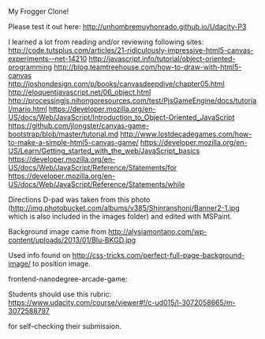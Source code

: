 My Frogger Clone!

Please test it out here:
http://unhombremuyhonrado.github.io/Udacity-P3

I learned a lot from reading and/or reviewing following sites: 
http://code.tutsplus.com/articles/21-ridiculously-impressive-html5-canvas-experiments--net-14210 
http://javascript.info/tutorial/object-oriented-programming 
http://blog.teamtreehouse.com/how-to-draw-with-html5-canvas	 
http://joshondesign.com/p/books/canvasdeepdive/chapter05.html
http://eloquentjavascript.net/06_object.html
http://processingjs.nihongoresources.com/test/PjsGameEngine/docs/tutorial/mario.html
https://developer.mozilla.org/en-US/docs/Web/JavaScript/Introduction_to_Object-Oriented_JavaScript
https://github.com/jlongster/canvas-game-bootstrap/blob/master/tutorial.md
http://www.lostdecadegames.com/how-to-make-a-simple-html5-canvas-game/
https://developer.mozilla.org/en-US/Learn/Getting_started_with_the_web/JavaScript_basics
https://developer.mozilla.org/en-US/docs/Web/JavaScript/Reference/Statements/for
https://developer.mozilla.org/en-US/docs/Web/JavaScript/Reference/Statements/while

Directions D-pad was taken from this photo (http://img.photobucket.com/albums/v385/Shinranshoni/Banner2-1.jpg which is also included in the images folder) and edited with MSPaint. 

Background image came from http://alysiamontano.com/wp-content/uploads/2013/01/Blu-BKGD.jpg 

Used info found on http://css-tricks.com/perfect-full-page-background-image/ to position image.  


frontend-nanodegree-arcade-game:

Students should use this rubric: https://www.udacity.com/course/viewer#!/c-ud015/l-3072058665/m-3072588797

for self-checking their submission.
